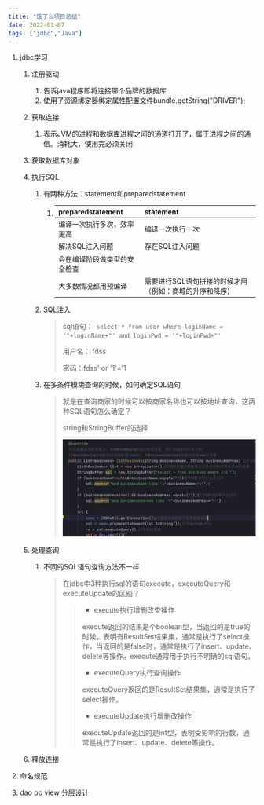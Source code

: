 ```yaml
---
title: "饿了么项目总结"
date: 2022-01-07
tags: ["jdbc","Java"]
---
```


1. jdbc学习

   1. 注册驱动

      1. 告诉java程序即将连接哪个品牌的数据库
      2. 使用了资源绑定器绑定属性配置文件bundle.getString("DRIVER");

   2. 获取连接

      1. 表示JVM的进程和数据库进程之间的通道打开了，属于进程之间的通信。消耗大，使用完必须关闭

   3. 获取数据库对象

   4. 执行SQL

      1. 有两种方法：statement和preparedstatement

         1. | preparedstatement            | statement                                               |
            | :--------------------------- | ------------------------------------------------------- |
            | 编译一次执行多次，效率更高   | 编译一次执行一次                                        |
            | 解决SQL注入问题              | 存在SQL注入问题                                         |
            | 会在编译阶段做类型的安全检查 |                                                         |
            | 大多数情况都用预编译         | 需要进行SQL语句拼接的时候才用（例如：商城的升序和降序） |

      2. SQL注入 

         > sql语句：` select * from user where loginName = '"+loginName+"' and loginPwd = '"+loginPwd+"'` 
         >
         > 用户名： fdss
         >
         > 密码：fdss' or '1'='1

      3. 在多条件模糊查询的时候，如何确定SQL语句

         > 就是在查询商家的时候可以按商家名称也可以按地址查询，这两种SQL语句怎么确定？
         >
         > string和StringBuffer的选择
         >
         > ![image-20220410202733398](../docs/img/202205112312941.png)

   5. 处理查询

      1. 不同的SQL语句查询方法不一样

         > 在jdbc中3种执行sql的语句execute，executeQuery和executeUpdate的区别？
         >
         > > - execute执行增删改查操作
         > >
         > > execute返回的结果是个boolean型，当返回的是true的时候，表明有ResultSet结果集，通常是执行了select操作，当返回的是false时，通常是执行了insert、update、delete等操作。execute通常用于执行不明确的sql语句。
         > >
         > > - executeQuery执行查询操作
         > >
         > > executeQuery返回的是ResultSet结果集，通常是执行了select操作。
         > >
         > > - executeUpdate执行增删改操作
         > >
         > > executeUpdate返回的是int型，表明受影响的行数，通常是执行了insert、update、delete等操作。

   6. 释放连接

2. 命名规范

3. dao po view 分层设计
